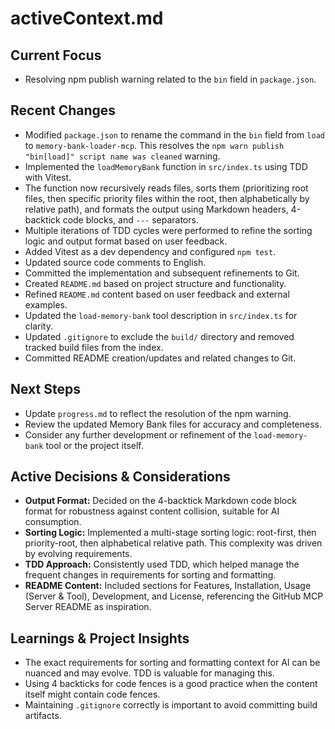 # activeContext.md

## Current Focus

-   Resolving npm publish warning related to the `bin` field in `package.json`.

## Recent Changes

-   Modified `package.json` to rename the command in the `bin` field from `load` to `memory-bank-loader-mcp`. This resolves the `npm warn publish "bin[load]" script name was cleaned` warning.
-   Implemented the `loadMemoryBank` function in `src/index.ts` using TDD with Vitest.
-   The function now recursively reads files, sorts them (prioritizing root files, then specific priority files within the root, then alphabetically by relative path), and formats the output using Markdown headers, 4-backtick code blocks, and `---` separators.
-   Multiple iterations of TDD cycles were performed to refine the sorting logic and output format based on user feedback.
-   Added Vitest as a dev dependency and configured `npm test`.
-   Updated source code comments to English.
-   Committed the implementation and subsequent refinements to Git.
-   Created `README.md` based on project structure and functionality.
-   Refined `README.md` content based on user feedback and external examples.
-   Updated the `load-memory-bank` tool description in `src/index.ts` for clarity.
-   Updated `.gitignore` to exclude the `build/` directory and removed tracked build files from the index.
-   Committed README creation/updates and related changes to Git.

## Next Steps

-   Update `progress.md` to reflect the resolution of the npm warning.
-   Review the updated Memory Bank files for accuracy and completeness.
-   Consider any further development or refinement of the `load-memory-bank` tool or the project itself.

## Active Decisions & Considerations

-   **Output Format:** Decided on the 4-backtick Markdown code block format for robustness against content collision, suitable for AI consumption.
-   **Sorting Logic:** Implemented a multi-stage sorting logic: root-first, then priority-root, then alphabetical relative path. This complexity was driven by evolving requirements.
-   **TDD Approach:** Consistently used TDD, which helped manage the frequent changes in requirements for sorting and formatting.
-   **README Content:** Included sections for Features, Installation, Usage (Server & Tool), Development, and License, referencing the GitHub MCP Server README as inspiration.

## Learnings & Project Insights

-   The exact requirements for sorting and formatting context for AI can be nuanced and may evolve. TDD is valuable for managing this.
-   Using 4 backticks for code fences is a good practice when the content itself might contain code fences.
-   Maintaining `.gitignore` correctly is important to avoid committing build artifacts.
